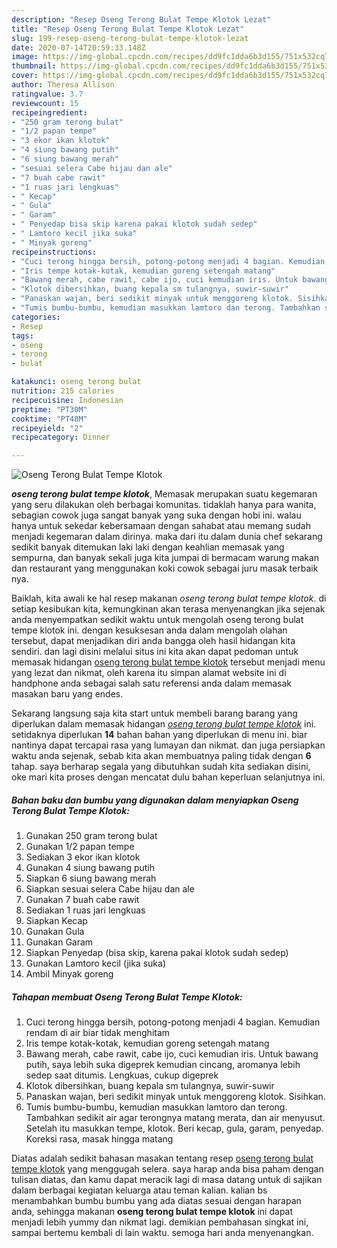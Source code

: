 ```yaml
---
description: "Resep Oseng Terong Bulat Tempe Klotok Lezat"
title: "Resep Oseng Terong Bulat Tempe Klotok Lezat"
slug: 199-resep-oseng-terong-bulat-tempe-klotok-lezat
date: 2020-07-14T20:59:33.148Z
image: https://img-global.cpcdn.com/recipes/dd9fc1dda6b3d155/751x532cq70/oseng-terong-bulat-tempe-klotok-foto-resep-utama.jpg
thumbnail: https://img-global.cpcdn.com/recipes/dd9fc1dda6b3d155/751x532cq70/oseng-terong-bulat-tempe-klotok-foto-resep-utama.jpg
cover: https://img-global.cpcdn.com/recipes/dd9fc1dda6b3d155/751x532cq70/oseng-terong-bulat-tempe-klotok-foto-resep-utama.jpg
author: Theresa Allison
ratingvalue: 3.7
reviewcount: 15
recipeingredient:
- "250 gram terong bulat"
- "1/2 papan tempe"
- "3 ekor ikan klotok"
- "4 siung bawang putih"
- "6 siung bawang merah"
- "sesuai selera Cabe hijau dan ale"
- "7 buah cabe rawit"
- "1 ruas jari lengkuas"
- " Kecap"
- " Gula"
- " Garam"
- " Penyedap bisa skip karena pakai klotok sudah sedep"
- " Lamtoro kecil jika suka"
- " Minyak goreng"
recipeinstructions:
- "Cuci terong hingga bersih, potong-potong menjadi 4 bagian. Kemudian rendam di air biar tidak menghitam"
- "Iris tempe kotak-kotak, kemudian goreng setengah matang"
- "Bawang merah, cabe rawit, cabe ijo, cuci kemudian iris. Untuk bawang putih, saya lebih suka digeprek kemudian cincang, aromanya lebih sedep saat ditumis. Lengkuas, cukup digeprek"
- "Klotok dibersihkan, buang kepala sm tulangnya, suwir-suwir"
- "Panaskan wajan, beri sedikit minyak untuk menggoreng klotok. Sisihkan."
- "Tumis bumbu-bumbu, kemudian masukkan lamtoro dan terong. Tambahkan sedikit air agar terongnya matang merata, dan air menyusut. Setelah itu masukkan tempe, klotok. Beri kecap, gula, garam, penyedap. Koreksi rasa, masak hingga matang"
categories:
- Resep
tags:
- oseng
- terong
- bulat

katakunci: oseng terong bulat 
nutrition: 215 calories
recipecuisine: Indonesian
preptime: "PT30M"
cooktime: "PT48M"
recipeyield: "2"
recipecategory: Dinner

---
```



![Oseng Terong Bulat Tempe Klotok](https://img-global.cpcdn.com/recipes/dd9fc1dda6b3d155/751x532cq70/oseng-terong-bulat-tempe-klotok-foto-resep-utama.jpg)

<b><i>oseng terong bulat tempe klotok</i></b>, Memasak merupakan suatu kegemaran yang seru dilakukan oleh berbagai komunitas. tidaklah hanya para wanita, sebagian cowok juga sangat banyak yang suka dengan hobi ini. walau hanya untuk sekedar kebersamaan dengan sahabat atau memang sudah menjadi kegemaran dalam dirinya. maka dari itu dalam dunia chef sekarang sedikit banyak ditemukan laki laki dengan keahlian memasak yang sempurna, dan banyak sekali juga kita jumpai di bermacam warung makan dan restaurant yang menggunakan koki cowok sebagai juru masak terbaik nya.

Baiklah, kita awali ke hal resep makanan <i>oseng terong bulat tempe klotok</i>. di setiap kesibukan kita, kemungkinan akan terasa menyenangkan jika sejenak anda menyempatkan sedikit waktu untuk mengolah oseng terong bulat tempe klotok ini. dengan kesuksesan anda dalam mengolah olahan tersebut, dapat menjadikan diri anda bangga oleh hasil hidangan kita sendiri. dan lagi disini melalui situs ini kita akan dapat pedoman untuk memasak hidangan <u>oseng terong bulat tempe klotok</u> tersebut menjadi menu yang lezat dan nikmat, oleh karena itu simpan alamat website ini di handphone anda sebagai salah satu referensi anda dalam memasak masakan baru yang endes.




Sekarang langsung saja kita start untuk membeli barang barang yang diperlukan dalam memasak hidangan <u><i>oseng terong bulat tempe klotok</i></u> ini. setidaknya diperlukan <b>14</b> bahan bahan yang diperlukan di menu ini. biar nantinya dapat tercapai rasa yang lumayan dan nikmat. dan juga persiapkan waktu anda sejenak, sebab kita akan membuatnya paling tidak dengan <b>6</b> tahap. saya berharap segala yang dibutuhkan sudah kita sediakan disini, oke mari kita proses dengan mencatat dulu bahan keperluan selanjutnya ini.

<!--inarticleads1-->

##### Bahan baku dan bumbu yang digunakan dalam menyiapkan Oseng Terong Bulat Tempe Klotok:

1. Gunakan 250 gram terong bulat
1. Gunakan 1/2 papan tempe
1. Sediakan 3 ekor ikan klotok
1. Gunakan 4 siung bawang putih
1. Siapkan 6 siung bawang merah
1. Siapkan sesuai selera Cabe hijau dan ale
1. Gunakan 7 buah cabe rawit
1. Sediakan 1 ruas jari lengkuas
1. Siapkan  Kecap
1. Gunakan  Gula
1. Gunakan  Garam
1. Siapkan  Penyedap (bisa skip, karena pakai klotok sudah sedep)
1. Gunakan  Lamtoro kecil (jika suka)
1. Ambil  Minyak goreng




<!--inarticleads2-->

##### Tahapan membuat Oseng Terong Bulat Tempe Klotok:

1. Cuci terong hingga bersih, potong-potong menjadi 4 bagian. Kemudian rendam di air biar tidak menghitam
1. Iris tempe kotak-kotak, kemudian goreng setengah matang
1. Bawang merah, cabe rawit, cabe ijo, cuci kemudian iris. Untuk bawang putih, saya lebih suka digeprek kemudian cincang, aromanya lebih sedep saat ditumis. Lengkuas, cukup digeprek
1. Klotok dibersihkan, buang kepala sm tulangnya, suwir-suwir
1. Panaskan wajan, beri sedikit minyak untuk menggoreng klotok. Sisihkan.
1. Tumis bumbu-bumbu, kemudian masukkan lamtoro dan terong. Tambahkan sedikit air agar terongnya matang merata, dan air menyusut. Setelah itu masukkan tempe, klotok. Beri kecap, gula, garam, penyedap. Koreksi rasa, masak hingga matang




Diatas adalah sedikit bahasan masakan tentang resep <u>oseng terong bulat tempe klotok</u> yang menggugah selera. saya harap anda bisa paham dengan tulisan diatas, dan kamu dapat meracik lagi di masa datang untuk di sajikan dalam berbagai kegiatan keluarga atau teman kalian. kalian bs menambahkan bumbu bumbu yang ada diatas sesuai dengan harapan anda, sehingga makanan <b>oseng terong bulat tempe klotok</b> ini dapat menjadi lebih yummy dan nikmat lagi. demikian pembahasan singkat ini, sampai bertemu kembali di lain waktu. semoga hari anda menyenangkan.
